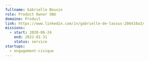 ```yaml
---
fullname: Gabrielle Bouxin
role: Product Owner SNU
domaine: Produit
link: https://www.linkedin.com/in/gabrielle-de-lassus-286410a3/
missions:
  - start: 2020-06-24
    end: 2022-01-31
    status: service
startups:
  - engagement-civique
---
```

